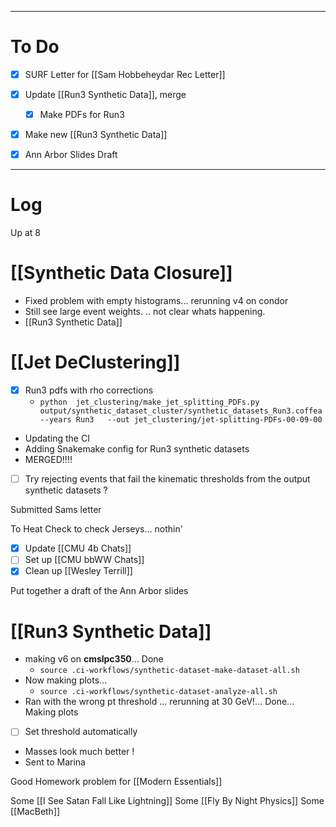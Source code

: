 

---
# To Do

- [x] SURF Letter for [[Sam Hobbeheydar Rec Letter]]
- [x] Update [[Run3 Synthetic Data]], merge 
	- [x]  Make PDFs for Run3 
- [x] Make new [[Run3 Synthetic Data]]
- [x] Ann Arbor Slides Draft


---

# Log

Up at 8 

# [[Synthetic Data Closure]]
- Fixed problem with empty histograms... rerunning v4 on condor
- Still see large event weights. .. not clear whats happening.
- [[Run3 Synthetic Data]] 


# [[Jet DeClustering]]
- [x] Run3 pdfs with rho corrections
	- `python  jet_clustering/make_jet_splitting_PDFs.py output/synthetic_dataset_cluster/synthetic_datasets_Run3.coffea  --years Run3   --out jet_clustering/jet-splitting-PDFs-00-09-00`
- Updating the CI
- Adding Snakemake config for Run3 synthetic datasets
- MERGED!!!!
- [ ] Try rejecting events that fail the kinematic thresholds from the output synthetic datasets ?

Submitted Sams letter

To Heat Check to check Jerseys... nothin'

- [x] Update [[CMU 4b Chats]]
- [ ] Set up [[CMU bbWW Chats]]
- [x] Clean up [[Wesley Terrill]]

Put together a draft of the Ann Arbor slides

# [[Run3 Synthetic Data]]
-  making v6 on **cmslpc350**... Done
	- `source .ci-workflows/synthetic-dataset-make-dataset-all.sh `
- Now making plots... 
	- `source .ci-workflows/synthetic-dataset-analyze-all.sh`
- Ran with the wrong pt threshold ... rerunning at 30 GeV!... Done... Making plots
- [ ] Set threshold automatically
- Masses look much better !
- Sent to Marina 


Good Homework problem for [[Modern Essentials]]


Some [[I See Satan Fall Like Lightning]]
Some [[Fly By Night Physics]]
Some [[MacBeth]]
